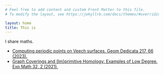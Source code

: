 ```yaml
---
# Feel free to add content and custom Front Matter to this file.
# To modify the layout, see https://jekyllrb.com/docs/themes/#overriding-theme-defaults

layout: home
title: This is
---
```

I share maths.

- [Computing periodic points on Veech surfaces. Geom Dedicata 217, 66 (2023).](https://arxiv.org/abs/2112.02698)
- [Graph Coverings and (Im)primitive Homology: Examples of Low Degree. Exp Math 32, 2 (2021).](https://arxiv.org/abs/2008.13714)
